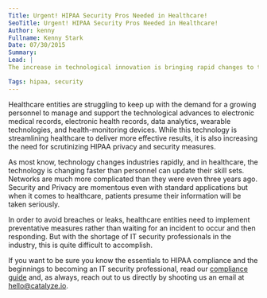 ```yaml
---
Title: Urgent! HIPAA Security Pros Needed in Healthcare!
SeoTitle: Urgent! HIPAA Security Pros Needed in Healthcare!
Author: kenny
Fullname: Kenny Stark
Date: 07/30/2015
Summary: 
Lead: |
The increase in technological innovation is bringing rapid changes to the healthcare industry as a whole but it’s also bringing a need for more IT security professionals. What is causing the lack of talent and what do you need to know to be considered a professional?

Tags: hipaa, security
---
```

Healthcare entities are struggling to keep up with the demand for a growing personnel to manage and support the technological advances to electronic medical records, electronic health records, data analytics, wearable technologies, and health-monitoring devices. While this technology is streamlining healthcare to deliver more effective results, it is also increasing the need for scrutinizing HIPAA privacy and security measures.

As most know, technology changes industries rapidly, and in healthcare, the technology is changing faster than personnel can update their skill sets. Networks are much more complicated than they were even three years ago. Security and Privacy are momentous even with standard applications but when it comes to healthcare, patients presume their information will be taken seriously.

In order to avoid breaches or leaks, healthcare entities need to implement preventative measures rather than waiting for an incident to occur and then responding. But with the shortage of IT security professionals in the industry, this is quite difficult to accomplish.

If you want to be sure you know the essentials to HIPAA compliance and the beginnings to becoming an IT security professional, read our [compliance guide](https://catalyze.io/hipaa-compliance/) and, as always, reach out to us directly by shooting us an email at [hello@catalyze.io](hello@catalyze.io).

